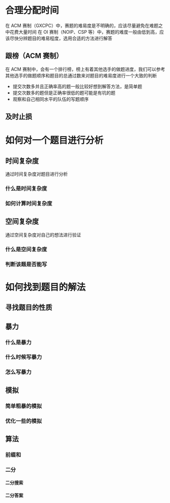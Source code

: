 # 合理分配时间
在 ACM 赛制（GXCPC）中，赛题的难易度是不明确的，应该尽量避免在难题之中花费大量时间
在 OI 赛制（NOIP、CSP 等）中，赛题的难度一般由低到高，应该尽快分辨题目的难易程度，选用合适的方法进行解答
## 跟榜（ACM 赛制）
在 ACM 赛制中，会有一个排行榜，榜上有着其他选手的做题进度，我们可以参考其他选手的做题顺序和题目的总通过数来对题目的难易度进行一个大致的判断
- 提交次数多并且正确率高的题一般比较好想到解答方法，是简单题
- 提交次数多的题但是正确率很低的题可能是有坑的题
- 观察和自己相同水平的队伍的写题顺序
## 及时止损

# 如何对一个题目进行分析

## 时间复杂度

通过时间复杂度对题目进行分析


### 什么是时间复杂度

### 如何计算时间复杂度

## 空间复杂度

通过空间复杂度对自己的想法进行验证


### 什么是空间复杂度



### 判断该题是否能写




# 如何找到题目的解法
## 寻找题目的性质

## 暴力
### 什么是暴力
### 什么时候写暴力
### 怎么写暴力

## 模拟
### 简单粗暴的模拟
### 优化一些的模拟

## 算法
### 前缀和
### 二分
#### 二分搜索
#### 二分答案